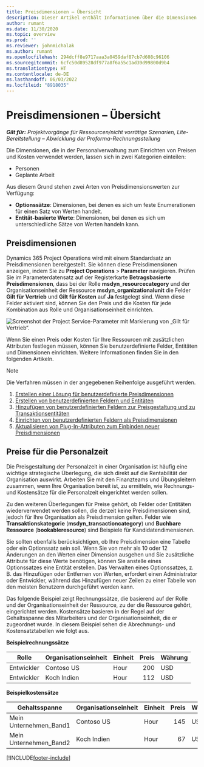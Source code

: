 ```yaml
---
title: Preisdimensionen – Übersicht
description: Dieser Artikel enthält Informationen über die Dimensionen der Preisgestaltung in Dynamics 365 Project Operations.
author: rumant
ms.date: 11/30/2020
ms.topic: overview
ms.prod: ''
ms.reviewer: johnmichalak
ms.author: rumant
ms.openlocfilehash: 294dcff8e9717aaa3a0459daf87cb7d608c96106
ms.sourcegitcommit: 6cfc50d89528df977a8f6a55c1ad39d99800d9b4
ms.translationtype: HT
ms.contentlocale: de-DE
ms.lasthandoff: 06/03/2022
ms.locfileid: "8918035"
---
```

# <a name="pricing-dimensions-overview"></a>Preisdimensionen – Übersicht

_**Gilt für:** Projektvorgänge für Ressourcen/nicht vorrätige Szenarien, Lite-Bereitstellung – Abwicklung der Proforma-Rechnungsstellung_

Die Dimensionen, die in der Personalverwaltung zum Einrichten von Preisen und Kosten verwendet werden, lassen sich in zwei Kategorien einteilen:

- Personen
- Geplante Arbeit

Aus diesem Grund stehen zwei Arten von Preisdimensionswerten zur Verfügung:

- **Optionssätze**: Dimensionen, bei denen es sich um feste Enumerationen für einen Satz von Werten handelt.
- **Entität-basierte Werte**: Dimensionen, bei denen es sich um unterschiedliche Sätze von Werten handeln kann.

## <a name="pricing-dimensions"></a>Preisdimensionen

Dynamics 365 Project Operations wird mit einem Standardsatz an Preisdimensionen bereitgestellt. Sie können diese Preisdimensionen anzeigen, indem Sie zu **Project Operations** > **Parameter** navigieren. Prüfen Sie im Parameterdatensatz auf der Registerkarte **Betragsbasierte Preisdimensionen**, dass bei der Rolle **msdyn_resourcecategory** und der Organisationseinheit der Ressource **msdyn_organizationalunit** die Felder **Gilt für Vertrieb** und **Gilt für Kosten** auf **Ja** festgelegt sind. Wenn diese Felder aktiviert sind, können Sie den Preis und die Kosten für jede Kombination aus Rolle und Organisationseinheit einrichten.

![Screenshot der Project Service-Parameter mit Markierung von „Gilt für Vertrieb“.](media/PS-OOB-parameters.png)

Wenn Sie einen Preis oder Kosten für Ihre Ressourcen mit zusätzlichen Attributen festlegen müssen, können Sie benutzerdefinierte Felder, Entitäten und Dimensionen einrichten. Weitere Informationen finden Sie in den folgenden Artikeln. 
  
  > [!NOTE]
  > Die Verfahren müssen in der angegebenen Reihenfolge ausgeführt werden.

1. [Erstellen einer Lösung für benutzerdefinierte Preisdimensionen](../sales/create-solution-custompd.md)
2. [Erstellen von benutzerdefinierten Feldern und Entitäten](create-custom-fields-entities-pricing-dimensions.md)
3. [Hinzufügen von benutzerdefinierten Feldern zur Preisgestaltung und zu Transaktionsentitäten ](add-custom-fields-price-setup-transactional-entities.md)
4. [Einrichten von benutzerdefinierten Feldern als Preisdimensionen ](set-up-custom-fields-pricing-dimensions.md)
5. [Aktualisieren von Plug-In-Attributen zum Einbinden neuer Preisdimensionen](update-plugin-attributes-pd.md)


## <a name="pricing-human-resource-time"></a>Preise für die Personalzeit
Die Preisgestaltung der Personalzeit in einer Organisation ist häufig eine wichtige strategische Überlegung, die sich direkt auf die Rentabilität der Organisation auswirkt. Arbeiten Sie mit den Finanzteams und Übungsleitern zusammen, wenn Ihre Organisation bereit ist, zu ermitteln, wie Rechnungs- und Kostensätze für die Personalzeit eingerichtet werden sollen.

Zu den weiteren Überlegungen für Preise gehört, ob Felder oder Entitäten wiederverwendet werden sollen, die derzeit keine Preisdimensionen sind, jedoch für Ihre Organisation als Preisdimension gelten. Felder wie **Transaktionskategorie** (**msdyn_transactioncategory**) und **Buchbare Ressource** (**bookableresource**) sind Beispiele für Kandidatendimensionen. 

Sie sollten ebenfalls berücksichtigen, ob Ihre Preisdimension eine Tabelle oder ein Optionssatz sein soll. Wenn Sie von mehr als 10 oder 12 Änderungen an den Werten einer Dimension ausgehen und Sie zusätzliche Attribute für diese Werte benötigen, können Sie anstelle eines Optionssatzes eine Entität erstellen. Das Verwalten eines Optionssatzes, z. B. das Hinzufügen oder Entfernen von Werten, erfordert einen Administrator oder Entwickler, während das Hinzufügen neuer Zeilen zu einer Tabelle von den meisten Benutzern durchgeführt werden kann.

Das folgende Beispiel zeigt Rechnungssätze, die basierend auf der Rolle und der Organisationseinheit der Ressource, zu der die Ressource gehört, eingerichtet werden. Kostensätze basieren in der Regel auf der Gehaltsspanne des Mitarbeiters und der Organisationseinheit, die er zugeordnet wurde. In diesem Beispiel sehen die Abrechnungs- und Kostensatztabellen wie folgt aus.

**Beispielrechnungssätze**

| Rolle        | Organisationseinheit    |Einheit      |Preis      |Währung  |
| ------------|-------------|----------|----------:|----------|
| Entwickler   | Contoso US  |Hour | 200|USD     |
| Entwickler   | Koch Indien |Hour|   112|USD     |


**Beispielkostensätze**

| Gehaltsspanne     | Organisationseinheit    |Einheit      |Preis      |Währung  |
| ----------------|-------------|----------|----------:|----------|
| Mein Unternehmen_Band1 | Contoso US  |Hour | 145|USD     |
| Mein Unternehmen_Band2 | Koch Indien |Hour|   67|USD     |


[!INCLUDE[footer-include](../includes/footer-banner.md)]